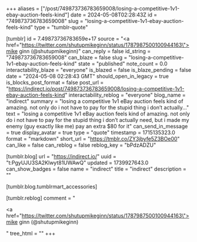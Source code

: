 +++
aliases = ["/post/749873736783659008/losing-a-competitive-1v1-ebay-auction-feels-kind"]
date = 2024-05-08T02:28:43Z
id = "749873736783659008"
slug = "losing-a-competitive-1v1-ebay-auction-feels-kind"
type = "tumblr-quote"

[tumblr]
id = 7.49873736783659e+17
source = "<a href=\"https://twitter.com/shutupmikeginn/status/1787987500100944163\">mike ginn (@shutupmikeginn)</a>"
can_reply = false
id_string = "749873736783659008"
can_blaze = false
slug = "losing-a-competitive-1v1-ebay-auction-feels-kind"
state = "published"
note_count = 0.0
interactability_blaze = "everyone"
is_blazed = false
is_blaze_pending = false
date = "2024-05-08 02:28:43 GMT"
should_open_in_legacy = true
is_blocks_post_format = false
post_url = "https://indirect.io/post/749873736783659008/losing-a-competitive-1v1-ebay-auction-feels-kind"
interactability_reblog = "everyone"
blog_name = "indirect"
summary = "losing a competitive 1v1 eBay auction feels kind of amazing. not only do i not have to pay for the stupid thing i don’t actually..."
text = "losing a competitive 1v1 eBay auction feels kind of amazing. not only do i not have to pay for the stupid thing i don&rsquo;t actually need, but i made my enemy (guy exactly like me) pay an extra $80 for it"
can_send_in_message = true
display_avatar = true
type = "quote"
timestamp = 1715135323.0
format = "markdown"
short_url = "https://tmblr.co/ZY3jbyfe5Z3BOe00"
can_like = false
can_reblog = false
reblog_key = "bPdzADZU"

[tumblr.blog]
url = "https://indirect.io/"
uuid = "t:PgyUJU3SA2Klwyt81UWAwQ"
updated = 1739927643.0
can_show_badges = false
name = "indirect"
title = "indirect"
description = ""

[tumblr.blog.tumblrmart_accessories]

[tumblr.reblog]
comment = "<p><a href=\"https://twitter.com/shutupmikeginn/status/1787987500100944163\">mike ginn (@shutupmikeginn)</a></p>"
tree_html = ""
+++
